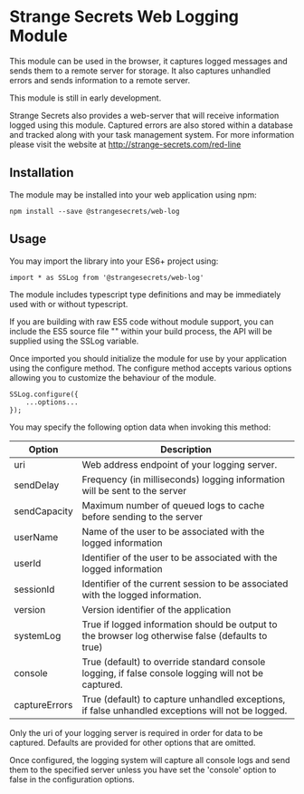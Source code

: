 # Strange Secrets Web Logging Module
This module can be used in the browser, it captures logged messages and sends them to a
remote server for storage.
It also captures unhandled errors and sends information to a remote server.

This module is still in early development. 

Strange Secrets also provides a web-server that will receive information logged using
this module. Captured errors are also stored within a database and tracked along with
your task management system. For more information please visit the website at
http://strange-secrets.com/red-line

## Installation
The module may be installed into your web application using npm:
```
npm install --save @strangesecrets/web-log
```
## Usage
You may import the library into your ES6+ project using:
```ecmascript 6
import * as SSLog from '@strangesecrets/web-log'
``` 
The module includes typescript type definitions and may be immediately used with
or without typescript.

If you are building with raw ES5 code without module support, you can include the
ES5 source file "" within your build process, the API will be supplied using the SSLog variable.
 
Once imported you should initialize the module for use by your application using the
configure method. The configure method accepts various options allowing you to customize
the behaviour of the module.
```ecmascript 6
SSLog.configure({
    ...options...
});
```
You may specify the following option data when invoking this method:

| Option      | Description                                                                 |
| ----------- | --------------------------------------------------------------------------- |
|uri          | Web address endpoint of your logging server.
|sendDelay    | Frequency (in milliseconds) logging information will be sent to the server  |
|sendCapacity | Maximum number of queued logs to cache before sending to the server         |
|userName     | Name of the user to be associated with the logged information               |
|userId       | Identifier of the user to be associated with the logged information         |
|sessionId    | Identifier of the current session to be associated with the logged information. |
|version      | Version identifier of the application                                       |
|systemLog    | True if logged information should be output to the browser log otherwise false (defaults to true) |
|console      | True (default) to override standard console logging, if false console logging will not be captured. |
|captureErrors| True (default) to capture unhandled exceptions, if false unhandled exceptions will not be logged.| 
  
Only the uri of your logging server is required in order for data to be captured. Defaults
are provided for other options that are omitted.

Once configured, the logging system will capture all console logs and send them to the specified server
unless you have set the 'console' option to false in the configuration options.
